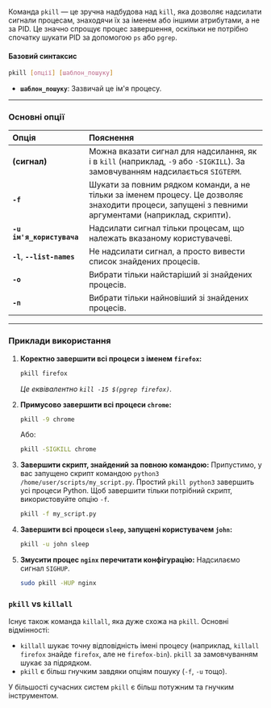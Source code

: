 Команда `pkill` — це зручна надбудова над `kill`, яка дозволяє надсилати сигнали процесам, знаходячи їх за іменем або іншими атрибутами, а не за PID. Це значно спрощує процес завершення, оскільки не потрібно спочатку шукати PID за допомогою `ps` або `pgrep`.

#### **Базовий синтаксис**

```bash
pkill [опції] [шаблон_пошуку]
```

*   **`шаблон_пошуку`**: Зазвичай це ім'я процесу.

--- 

### **Основні опції**

| Опція | Пояснення |
| :--- | :--- |
| **(сигнал)** | Можна вказати сигнал для надсилання, як і в `kill` (наприклад, `-9` або `-SIGKILL`). За замовчуванням надсилається `SIGTERM`. |
| **`-f`** | Шукати за повним рядком команди, а не тільки за іменем процесу. Це дозволяє знаходити процеси, запущені з певними аргументами (наприклад, скрипти). |
| **`-u ім'я_користувача`** | Надсилати сигнал тільки процесам, що належать вказаному користувачеві. |
| **`-l`**, **`--list-names`** | Не надсилати сигнал, а просто вивести список знайдених процесів. |
| **`-o`** | Вибрати тільки найстаріший зі знайдених процесів. |
| **`-n`** | Вибрати тільки найновіший зі знайдених процесів. |

--- 

### **Приклади використання**

1.  **Коректно завершити всі процеси з іменем `firefox`:**
    ```bash
    pkill firefox
    ```
    *Це еквівалентно `kill -15 $(pgrep firefox)`.*

2.  **Примусово завершити всі процеси `chrome`:**
    ```bash
    pkill -9 chrome
    ```
    Або:
    ```bash
    pkill -SIGKILL chrome
    ```

3.  **Завершити скрипт, знайдений за повною командою:**
    Припустимо, у вас запущено скрипт командою `python3 /home/user/scripts/my_script.py`. Простий `pkill python3` завершить усі процеси Python.
    Щоб завершити тільки потрібний скрипт, використовуйте опцію `-f`.
    ```bash
    pkill -f my_script.py
    ```

4.  **Завершити всі процеси `sleep`, запущені користувачем `john`:**
    ```bash
    pkill -u john sleep
    ```

5.  **Змусити процес `nginx` перечитати конфігурацію:**
    Надсилаємо сигнал `SIGHUP`.
    ```bash
    sudo pkill -HUP nginx
    ```

### **`pkill` vs `killall`**

Існує також команда `killall`, яка дуже схожа на `pkill`. Основні відмінності:
*   `killall` шукає точну відповідність імені процесу (наприклад, `killall firefox` знайде `firefox`, але не `firefox-bin`). `pkill` за замовчуванням шукає за підрядком.
*   `pkill` є більш гнучким завдяки опціям пошуку (`-f`, `-u` тощо).

У більшості сучасних систем `pkill` є більш потужним та гнучким інструментом.
